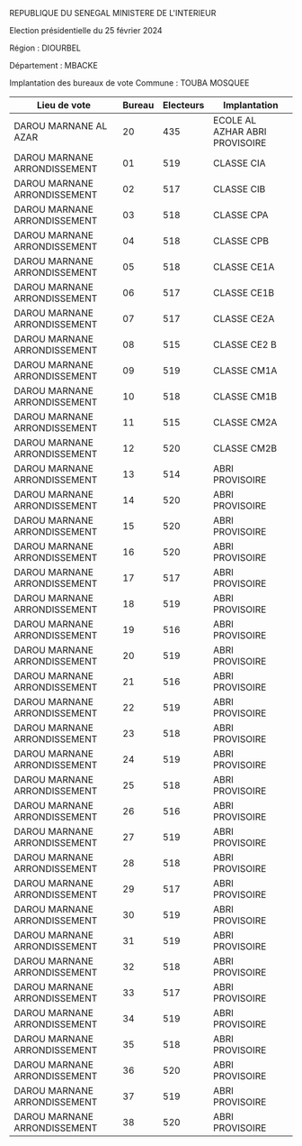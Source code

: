 REPUBLIQUE DU SENEGAL MINISTERE DE L'INTERIEUR

Election présidentielle du 25 février 2024

Région : DIOURBEL

Département : MBACKE

Implantation des bureaux de vote Commune : TOUBA MOSQUEE

| Lieu de vote | Bureau | Electeurs | Implantation |
| - | - | - | - |
| DAROU MARNANE AL AZAR | 20 | 435 | ECOLE AL AZHAR ABRI PROVISOIRE |
| DAROU MARNANE ARRONDISSEMENT | 01 | 519 | CLASSE CIA |
| DAROU MARNANE ARRONDISSEMENT | 02 | 517 | CLASSE CIB |
| DAROU MARNANE ARRONDISSEMENT | 03 | 518 | CLASSE CPA |
| DAROU MARNANE ARRONDISSEMENT | 04 | 518 | CLASSE CPB |
| DAROU MARNANE ARRONDISSEMENT | 05 | 518 | CLASSE CE1A |
| DAROU MARNANE ARRONDISSEMENT | 06 | 517 | CLASSE CE1B |
| DAROU MARNANE ARRONDISSEMENT | 07 | 517 | CLASSE CE2A |
| DAROU MARNANE ARRONDISSEMENT | 08 | 515 | CLASSE CE2 B |
| DAROU MARNANE ARRONDISSEMENT | 09 | 519 | CLASSE CM1A |
| DAROU MARNANE ARRONDISSEMENT | 10 | 518 | CLASSE CM1B |
| DAROU MARNANE ARRONDISSEMENT | 11 | 515 | CLASSE CM2A |
| DAROU MARNANE ARRONDISSEMENT | 12 | 520 | CLASSE CM2B |
| DAROU MARNANE ARRONDISSEMENT | 13 | 514 | ABRI PROVISOIRE |
| DAROU MARNANE ARRONDISSEMENT | 14 | 520 | ABRI PROVISOIRE |
| DAROU MARNANE ARRONDISSEMENT | 15 | 520 | ABRI PROVISOIRE |
| DAROU MARNANE ARRONDISSEMENT | 16 | 520 | ABRI PROVISOIRE |
| DAROU MARNANE ARRONDISSEMENT | 17 | 517 | ABRI PROVISOIRE |
| DAROU MARNANE ARRONDISSEMENT | 18 | 519 | ABRI PROVISOIRE |
| DAROU MARNANE ARRONDISSEMENT | 19 | 516 | ABRI PROVISOIRE |
| DAROU MARNANE ARRONDISSEMENT | 20 | 519 | ABRI PROVISOIRE |
| DAROU MARNANE ARRONDISSEMENT | 21 | 516 | ABRI PROVISOIRE |
| DAROU MARNANE ARRONDISSEMENT | 22 | 519 | ABRI PROVISOIRE |
| DAROU MARNANE ARRONDISSEMENT | 23 | 518 | ABRI PROVISOIRE |
| DAROU MARNANE ARRONDISSEMENT | 24 | 519 | ABRI PROVISOIRE |
| DAROU MARNANE ARRONDISSEMENT | 25 | 518 | ABRI PROVISOIRE |
| DAROU MARNANE ARRONDISSEMENT | 26 | 516 | ABRI PROVISOIRE |
| DAROU MARNANE ARRONDISSEMENT | 27 | 519 | ABRI PROVISOIRE |
| DAROU MARNANE ARRONDISSEMENT | 28 | 518 | ABRI PROVISOIRE |
| DAROU MARNANE ARRONDISSEMENT | 29 | 517 | ABRI PROVISOIRE |
| DAROU MARNANE ARRONDISSEMENT | 30 | 519 | ABRI PROVISOIRE |
| DAROU MARNANE ARRONDISSEMENT | 31 | 519 | ABRI PROVISOIRE |
| DAROU MARNANE ARRONDISSEMENT | 32 | 518 | ABRI PROVISOIRE |
| DAROU MARNANE ARRONDISSEMENT | 33 | 517 | ABRI PROVISOIRE |
| DAROU MARNANE ARRONDISSEMENT | 34 | 519 | ABRI PROVISOIRE |
| DAROU MARNANE ARRONDISSEMENT | 35 | 518 | ABRI PROVISOIRE |
| DAROU MARNANE ARRONDISSEMENT | 36 | 520 | ABRI PROVISOIRE |
| DAROU MARNANE ARRONDISSEMENT | 37 | 519 | ABRI PROVISOIRE |
| DAROU MARNANE ARRONDISSEMENT | 38 | 520 | ABRI PROVISOIRE |

<!-- PageNumber="22/34" -->

